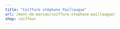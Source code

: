 ```yaml
---
title: "Coiffure stéphane Paillaugue"
url: /mont-de-marsan/coiffure-stephane-paillaugue/
shop: coiffeur
---
```

